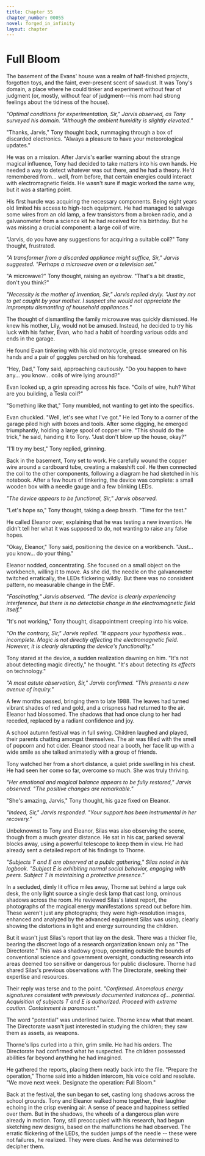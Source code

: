 ```yaml
---
title: Chapter 55
chapter_number: 00055
novel: forged_in_infinity
layout: chapter
---
```


# **Full Bloom**

The basement of the Evans\' house was a realm of half-finished projects,
forgotten toys, and the faint, ever-present scent of sawdust. It was
Tony's domain, a place where he could tinker and experiment without fear
of judgment (or, mostly, without fear of judgment---his mom had strong
feelings about the tidiness of the house).

*"Optimal conditions for experimentation, Sir," Jarvis observed, as Tony
surveyed his domain. "Although the ambient humidity is slightly
elevated."*

"Thanks, Jarvis," Tony thought back, rummaging through a box of
discarded electronics. "Always a pleasure to have your meteorological
updates."

He was on a mission. After Jarvis's earlier warning about the strange
magical influence, Tony had decided to take matters into his own hands.
He needed a way to detect whatever was out there, and he had a theory.
He'd remembered from... well, from before, that certain energies could
interact with electromagnetic fields. He wasn't sure if magic worked the
same way, but it was a starting point.

His first hurdle was acquiring the necessary components. Being eight
years old limited his access to high-tech equipment. He had managed to
salvage some wires from an old lamp, a few transistors from a broken
radio, and a galvanometer from a science kit he had received for his
birthday. But he was missing a crucial component: a large coil of wire.

"Jarvis, do you have any suggestions for acquiring a suitable coil?"
Tony thought, frustrated.

*"A transformer from a discarded appliance might suffice, Sir," Jarvis
suggested. "Perhaps a microwave oven or a television set."*

"A microwave?" Tony thought, raising an eyebrow. "That's a bit drastic,
don't you think?"

*"Necessity is the mother of invention, Sir," Jarvis replied dryly.
"Just try not to get caught by your mother. I suspect she would not
appreciate the impromptu dismantling of household appliances."*

The thought of dismantling the family microwave was quickly dismissed.
He knew his mother, Lily, would not be amused. Instead, he decided to
try his luck with his father, Evan, who had a habit of hoarding various
odds and ends in the garage.

He found Evan tinkering with his old motorcycle, grease smeared on his
hands and a pair of goggles perched on his forehead.

"Hey, Dad," Tony said, approaching cautiously. "Do you happen to have
any... you know... coils of wire lying around?"

Evan looked up, a grin spreading across his face. "Coils of wire, huh?
What are you building, a Tesla coil?"

"Something like that," Tony mumbled, not wanting to get into the
specifics.

Evan chuckled. "Well, let's see what I've got." He led Tony to a corner
of the garage piled high with boxes and tools. After some digging, he
emerged triumphantly, holding a large spool of copper wire. "This should
do the trick," he said, handing it to Tony. "Just don't blow up the
house, okay?"

"I'll try my best," Tony replied, grinning.

Back in the basement, Tony set to work. He carefully wound the copper
wire around a cardboard tube, creating a makeshift coil. He then
connected the coil to the other components, following a diagram he had
sketched in his notebook. After a few hours of tinkering, the device was
complete: a small wooden box with a needle gauge and a few blinking
LEDs.

*"The device appears to be functional, Sir," Jarvis observed.*

"Let's hope so," Tony thought, taking a deep breath. "Time for the
test."

He called Eleanor over, explaining that he was testing a new invention.
He didn\'t tell her what it was supposed to do, not wanting to raise any
false hopes.

"Okay, Eleanor," Tony said, positioning the device on a workbench.
"Just... you know... do your thing."

Eleanor nodded, concentrating. She focused on a small object on the
workbench, willing it to move. As she did, the needle on the
galvanometer twitched erratically, the LEDs flickering wildly. But there
was no consistent pattern, no measurable change in the EMF.

*"Fascinating," Jarvis observed. "The device is clearly experiencing
interference, but there is no detectable change in the electromagnetic
field itself."*

"It's not working," Tony thought, disappointment creeping into his
voice.

*"On the contrary, Sir," Jarvis replied. "It appears your hypothesis
was... incomplete. Magic is not directly affecting the electromagnetic
field. However, it is clearly disrupting the device's functionality."*

Tony stared at the device, a sudden realization dawning on him. "It's
not about detecting magic directly," he thought. "It's about detecting
its *effects* on technology."

*"A most astute observation, Sir," Jarvis confirmed. "This presents a
new avenue of inquiry."*

A few months passed, bringing them to late 1988. The leaves had turned
vibrant shades of red and gold, and a crispness had returned to the air.
Eleanor had blossomed. The shadows that had once clung to her had
receded, replaced by a radiant confidence and joy.

A school autumn festival was in full swing. Children laughed and played,
their parents chatting amongst themselves. The air was filled with the
smell of popcorn and hot cider. Eleanor stood near a booth, her face lit
up with a wide smile as she talked animatedly with a group of friends.

Tony watched her from a short distance, a quiet pride swelling in his
chest. He had seen her come so far, overcome so much. She was truly
thriving.

*"Her emotional and magical balance appears to be fully restored,"
Jarvis observed. "The positive changes are remarkable."*

"She's amazing, Jarvis," Tony thought, his gaze fixed on Eleanor.

*"Indeed, Sir," Jarvis responded. "Your support has been instrumental in
her recovery."*

Unbeknownst to Tony and Eleanor, Silas was also observing the scene,
though from a much greater distance. He sat in his car, parked several
blocks away, using a powerful telescope to keep them in view. He had
already sent a detailed report of his findings to Thorne.

*"Subjects T and E are observed at a public gathering," Silas noted in
his logbook. "Subject E is exhibiting normal social behavior, engaging
with peers. Subject T is maintaining a protective presence."*

In a secluded, dimly lit office miles away, Thorne sat behind a large
oak desk, the only light source a single desk lamp that cast long,
ominous shadows across the room. He reviewed Silas's latest report, the
photographs of the magical energy manifestations spread out before him.
These weren\'t just any photographs; they were high-resolution images,
enhanced and analyzed by the advanced equipment Silas was using, clearly
showing the distortions in light and energy surrounding the children.

But it wasn\'t just Silas\'s report that lay on the desk. There was a
thicker file, bearing the discreet logo of a research organization known
only as \"The Directorate.\" This was a shadowy group, operating outside
the bounds of conventional science and government oversight, conducting
research into areas deemed too sensitive or dangerous for public
disclosure. Thorne had shared Silas\'s previous observations with The
Directorate, seeking their expertise and resources.

Their reply was terse and to the point. *"Confirmed. Anomalous energy
signatures consistent with previously documented instances of...
potential. Acquisition of subjects T and E is authorized. Proceed with
extreme caution. Containment is paramount."*

The word \"potential\" was underlined twice. Thorne knew what that
meant. The Directorate wasn\'t just interested in studying the children;
they saw them as assets, as weapons.

Thorne's lips curled into a thin, grim smile. He had his orders. The
Directorate had confirmed what he suspected. The children possessed
abilities far beyond anything he had imagined.

He gathered the reports, placing them neatly back into the file.
"Prepare the operation," Thorne said into a hidden intercom, his voice
cold and resolute. "We move next week. Designate the operation: Full
Bloom."

Back at the festival, the sun began to set, casting long shadows across
the school grounds. Tony and Eleanor walked home together, their
laughter echoing in the crisp evening air. A sense of peace and
happiness settled over them. But in the shadows, the wheels of a
dangerous plan were already in motion. Tony, still preoccupied with his
research, had begun sketching new designs, based on the malfunctions he
had observed. The erratic flickering of the LEDs, the sudden jumps of
the needle -- these were not failures, he realized. They were clues. And
he was determined to decipher them.
